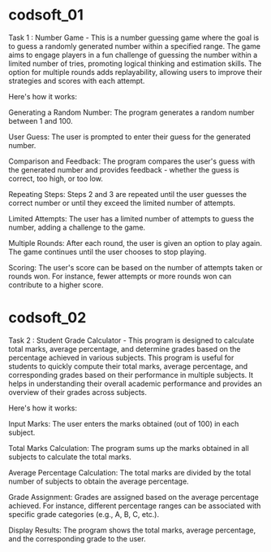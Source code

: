 # codsoft_01

Task 1 : Number Game - This is a number guessing game where the goal is to guess a randomly generated number within a specified range. The game aims to engage players in a fun challenge of guessing the number within a limited number of tries, promoting logical thinking and estimation skills. The option for multiple rounds adds replayability, allowing users to improve their strategies and scores with each attempt.

Here's how it works:

Generating a Random Number: The program generates a random number between 1 and 100.

User Guess: The user is prompted to enter their guess for the generated number.

Comparison and Feedback: The program compares the user's guess with the generated number and provides feedback - whether the guess is correct, too high, or too low.

Repeating Steps: Steps 2 and 3 are repeated until the user guesses the correct number or until they exceed the limited number of attempts.

Limited Attempts: The user has a limited number of attempts to guess the number, adding a challenge to the game.

Multiple Rounds: After each round, the user is given an option to play again. The game continues until the user chooses to stop playing.

Scoring: The user's score can be based on the number of attempts taken or rounds won. For instance, fewer attempts or more rounds won can contribute to a higher score.

# codsoft_02
Task 2 : Student Grade Calculator - This program is designed to calculate total marks, average percentage, and determine grades based on the percentage achieved in various subjects. This program is useful for students to quickly compute their total marks, average percentage, and corresponding grades based on their performance in multiple subjects. It helps in understanding their overall academic performance and provides an overview of their grades across subjects.

Here's how it works:

Input Marks: The user enters the marks obtained (out of 100) in each subject.

Total Marks Calculation: The program sums up the marks obtained in all subjects to calculate the total marks.

Average Percentage Calculation: The total marks are divided by the total number of subjects to obtain the average percentage.

Grade Assignment: Grades are assigned based on the average percentage achieved. For instance, different percentage ranges can be associated with specific grade categories (e.g., A, B, C, etc.).

Display Results: The program shows the total marks, average percentage, and the corresponding grade to the user.
